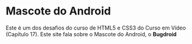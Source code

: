 # Mascote do Android
Este é um dos desafios do curso de HTML5 e CSS3 do Curso em Vídeo (Capítulo 17).
Este site fala sobre o Mascote do Android, o **Bugdroid**
